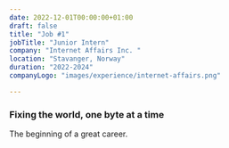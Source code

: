 ```yaml
---
date: 2022-12-01T00:00:00+01:00
draft: false
title: "Job #1"
jobTitle: "Junior Intern"
company: "Internet Affairs Inc. "
location: "Stavanger, Norway"
duration: "2022-2024"
companyLogo: "images/experience/internet-affairs.png"

---
```

### Fixing the world, one byte at a time

The beginning of a great career. 